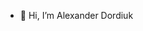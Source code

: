 - 👋 Hi, I’m Alexander Dordiuk



<!---
Drawen77/Drawen77 is a ✨ special ✨ repository because its `README.md` (this file) appears on your GitHub profile.
You can click the Preview link to take a look at your changes.
--->
